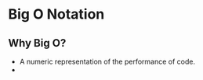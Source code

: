# Big O Notation

## Why Big O?
- A numeric representation of the performance of code.
- 

##

##

##